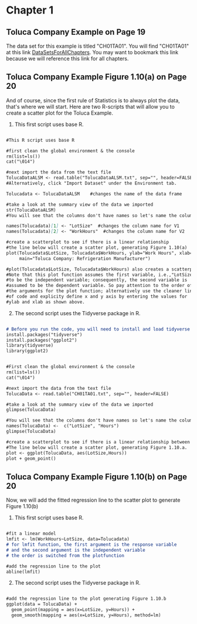 
# Chapter 1

## Toluca Company Example on Page 19

The data set for this example is titled "CH01TA01". You will find "CH01TA01" at this link [DataSetsForAllChapters](http://www.cnachtsheim-text.csom.umn.edu). You may want to bookmark this link because we will reference this link for all  chapters. 

## Toluca Company Example Figure 1.10(a) on Page 20 
And of course, since the first rule of Statistics is to always plot the data, that's where we will start. Here are two R-scripts that will allow you to create a scatter plot for the Toluca Example. 

1. This first script uses base R. 

```markdown

#This R script uses base R

#first clean the global environment & the console 
rm(list=ls())
cat("\014")

#next import the data from the text file
TolucaDataALSM <- read.table("TolucaDataALSM.txt", sep="", header=FALSE)
#Alternatively, click "Import Dataset" under the Environment tab. 

Tolucadata <- TolucaDataALSM    #changes the name of the data frame

#take a look at the summary view of the data we imported
str(TolucaDataALSM)
#You will see that the columns don't have names so let's name the columns

names(Tolucadata)[1] <- "LotSize"  #changes the column name for V1
names(Tolucadata)[2] <- "WorkHours"  #changes the column name for V2

#create a scatterplot to see if there is a linear relationship
#the line below will create a scatter plot, generating Figure 1.10(a)
plot(Tolucadata$LotSize, Tolucadata$WorkHours, ylab="Work Hours", xlab="LotSize",
     main="Toluca Company: Refrigeration Manufacturer") 

#plot(Tolucadata$LotSize, Tolucadata$WorkHours) also creates a scatterplot. 
#Note that this plot function assumes the first variable, i.e.,"LotSize", 
#to be the independent variable; consequently, the second variable is 
#assumed to be the dependent variable. So pay attention to the order of 
#the arguments for the plot function; alternatively use the cleaner line 
#of code and explicity define x and y axis by entering the values for 
#ylab and xlab as shown above. 
``` 


2. The second script uses the Tidyverse package in R. 

```markdown

# Before you run the code, you will need to install and load tidyverse and ggplot2 packages 
install.packages("tidyverse")
install.packages("ggplot2")
library(tidyverse)
library(ggplot2)


#First clean the global environment & the console 
rm(list=ls())
cat("\014")

#next import the data from the text file
TolucaData <- read.table("CH01TA01.txt", sep="", header=FALSE)

#take a look at the summary view of the data we imported
glimpse(TolucaData)

#You will see that the columns don't have names so let's name the columns
names(TolucaData) <-  c("LotSize", "Hours")
glimpse(TolucaData) 

#create a scatterplot to see if there is a linear relationship between LotSize and Hours. 
#The line below will create a scatter plot, generating Figure 1.10.a.
plot <- ggplot(TolucaData, aes(LotSize,Hours)) 
plot + geom_point()

```

## Toluca Company Example Figure 1.10(b) on Page 20 

Now, we will add the fitted regression line to the scatter plot to generate Figure 1.10(b)

1. This first script uses base R. 

```markdown

#fit a linear model
lmfit <- lm(WorkHours~LotSize, data=Tolucadata) 
# for lmfit function, the first argument is the response variable 
# and the second argument is the independent variable
# the order is switched from the plotfunction 

#add the regression line to the plot
abline(lmfit)

```

2. The second script uses the Tidyverse package in R.

```markdown

#add the regression line to the plot generating Figure 1.10.b
ggplot(data = TolucaData) +
  geom_point(mapping = aes(x=LotSize, y=Hours)) +
  geom_smooth(mapping = aes(x=LotSize, y=Hours), method=lm)
  
  
```
  



